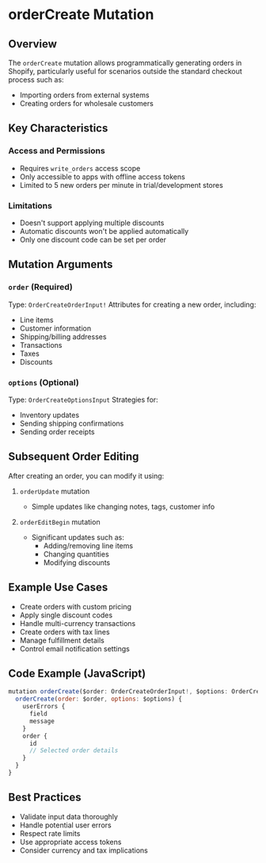 # orderCreate Mutation

## Overview

The `orderCreate` mutation allows programmatically generating orders in Shopify, particularly useful for scenarios outside the standard checkout process such as:
- Importing orders from external systems
- Creating orders for wholesale customers

## Key Characteristics

### Access and Permissions
- Requires `write_orders` access scope
- Only accessible to apps with offline access tokens
- Limited to 5 new orders per minute in trial/development stores

### Limitations
- Doesn't support applying multiple discounts
- Automatic discounts won't be applied automatically
- Only one discount code can be set per order

## Mutation Arguments

### `order` (Required)
Type: `OrderCreateOrderInput!`
Attributes for creating a new order, including:
- Line items
- Customer information
- Shipping/billing addresses
- Transactions
- Taxes
- Discounts

### `options` (Optional)
Type: `OrderCreateOptionsInput`
Strategies for:
- Inventory updates
- Sending shipping confirmations
- Sending order receipts

## Subsequent Order Editing

After creating an order, you can modify it using:

1. `orderUpdate` mutation
   - Simple updates like changing notes, tags, customer info

2. `orderEditBegin` mutation
   - Significant updates such as:
     - Adding/removing line items
     - Changing quantities
     - Modifying discounts

## Example Use Cases

- Create orders with custom pricing
- Apply single discount codes
- Handle multi-currency transactions
- Create orders with tax lines
- Manage fulfillment details
- Control email notification settings

## Code Example (JavaScript)

```javascript
mutation orderCreate($order: OrderCreateOrderInput!, $options: OrderCreateOptionsInput) {
  orderCreate(order: $order, options: $options) {
    userErrors {
      field
      message
    }
    order {
      id
      // Selected order details
    }
  }
}
```

## Best Practices

- Validate input data thoroughly
- Handle potential user errors
- Respect rate limits
- Use appropriate access tokens
- Consider currency and tax implications
